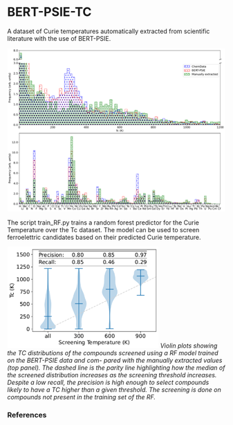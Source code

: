 # BERT-PSIE-TC
A dataset of Curie temperatures automatically extracted from scientific literature with the use of BERT-PSIE.

<img src="./images/hist_comparison.png" width=700 >

The script train_RF.py trains a random forest predictor for the Curie Temperature over the Tc dataset. The model can be used to screen ferroelettric candidates based on their predicted Curie temperature.
<p>
<img src="./images/screening.png" width=350 >
<em>Violin plots showing the TC distributions of the compounds
screened using a RF model trained on the BERT-PSIE data and com-
pared with the manually extracted values (top panel). The dashed
line is the parity line highlighting how the median of the screened
distribution increases as the screening threshold increases. Despite a
low recall, the precision is high enough to select compounds likely
to have a TC higher than a given threshold. The screening is done
on compounds not present in the training set of the RF.</em>
</p>

### References

